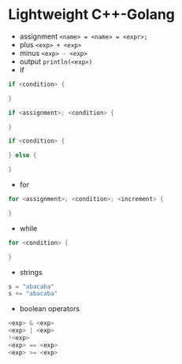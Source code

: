 # Lightweight С++-Golang
- assignment `<name> = <name> = <expr>;`
- plus `<exp> + <exp>`
- minus `<exp> - <exp>`
- output `println(<exp>)`
- if
```go
if <condition> {

}

if <assignment>; <condition> {

}

if <condition> {

} else {

}
```
- for
```go
for <assignment>; <condition>; <increment> {

}
```
- while
```go
for <condition> {

}
```
- strings
```go
s = "abacaba"
s += "abacaba"
```
- boolean operators
```go
<exp> & <exp>
<exp> | <exp>
!<exp>
<exp> == <exp>
<exp> >= <exp>
```